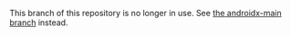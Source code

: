 This branch of this repository is no longer in use. See [the androidx-main branch](https://android.googlesource.com/platform/frameworks/support/+/androidx-main/README.md) instead.
